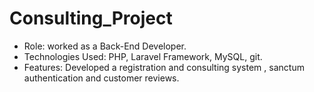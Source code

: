 # Consulting_Project
- Role: worked as a Back-End Developer.
- Technologies Used: PHP, Laravel Framework, MySQL, git.
- Features: Developed a registration and consulting system ,
  sanctum authentication and customer reviews.

